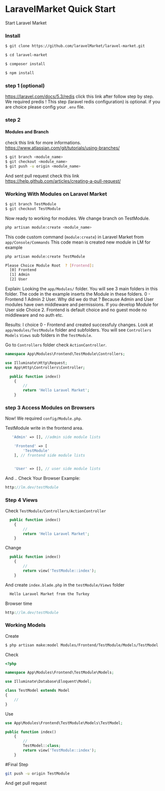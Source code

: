 # LaravelMarket Quick Start
Start Laravel Market

### Install
```sh
$ git clone https://github.com/laravelMarket/laravel-market.git
```
```sh
$ cd laravel-market
```
```sh
$ composer install
```
```sh
$ npm install
```

### step 1 (optional)

https://laravel.com/docs/5.3/redis click this link after follow step by step. We required predis !
This step (laravel redis configuration) is optional. if you are choice please config your `.env` file.

### step 2
#### Modules and Branch

check this link for more informations. https://www.atlassian.com/git/tutorials/using-branches/
```sh
$ git branch <module_name>
$ git checkout <module_name>
$ git push -u origin <module_name>
```
And sent pull request check this link https://help.github.com/articles/creating-a-pull-request/

### Working With Modules on Laravel Market
```sh
$ git branch TestModule
$ git checkout TestModule
```
Now ready to working for modules. We change  branch on TestModule.
```sh
php artisan module:create <module_name>
```
This code custom command (`module:create`) in Laravel Market from `app/Console/Commands`
This code mean is created new module in LM 
for example
```sh
php artisan module:create TestModule

Please Choice Module Root  ? [Frontend]:
  [0] Frontend
  [1] Admin
  [2] User

```
Explain: Looking the `app/Modules/` folder. You will see 3 main folders in this folder. The code in the example inserts the Module in these folders. 0 - Frontend  1 Admin 2 User. Why did we do that ? Because Admin and User modules have own middleware and permissions. If you develop Module for User side Choice 2. Frontend is default choice and no guest mode no middleware and no auth etc.

Results:
I choice 0 - Frontend and created successfuly changes. Look at `app/modules/TestModule` folder and subfolders. 
You will see  `Controllers` `Models` `Views` sub folders in the `TestModule`.


Go to `Controllers` folder check `ActionController`.



```php
namespace App\Modules\Frontend\TestModule\Controllers;

use Illuminate\Http\Request;
use App\Http\Controllers\Controller;


```


```php
  public function index()
    {
        //
        return 'Hello Laravel Market';
    }
```

### step 3 Access Modules on Browsers

Now! We required `config/Module.php`.

TestModule write in the frontend area.

```php
   'Admin' => [], //admin side module lists

    'Frontend' => [
        'TestModule'
    ], // frontend side module lists


    'User' => [], // user side module lists

```

And .. Check Your Browser
Example:

```php
http://lm.dev/testModule
```
### Step 4 Views
Check `TestModule/Controllers/ActionController`
```php
  public function index()
    {
        //
        return 'Hello Laravel Market';
    }
```
Change
```php
  public function index()
    {
        //
        return view('TestModule::index');
    }
```
And create `index.blade.php` in the `testModule/Views` folder

```php
  Hello Laravel Market from the Turkey
```
Browser time

```php
http://lm.dev/testModule
```
### Working Models

Create

```sh
$ php artisan make:model Modules/Frontend/TestModule/Models/TestModel
```

Check
```php
<?php

namespace App\Modules\Frontend\TestModule\Models;

use Illuminate\Database\Eloquent\Model;

class TestModel extends Model
{
    //
}
```
Use
```php
use App\Modules\Frontend\TestModule\Models\TestModel;
```

```php
public function index()
    {
        //
        TestModel::class;
        return view('TestModule::index');
    }
```
#Final Step


```sh
git push -u origin TestModule 
```
And get pull request

